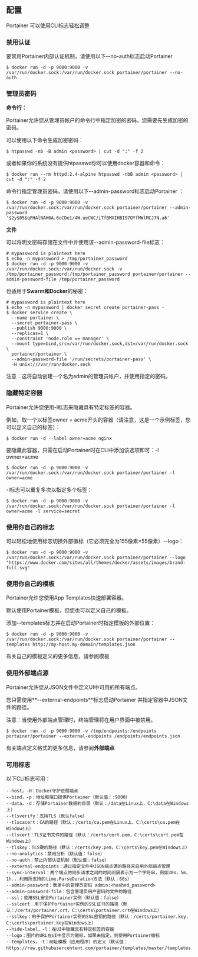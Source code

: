## 配置 ##

Portainer  可以使用CLI标志轻松调整

### 禁用认证 ###

要禁用Portainer内部认证机制，请使用以下--no-auth标志启动Portainer

	$ docker run -d -p 9000:9000 -v /var/run/docker.sock:/var/run/docker.sock portainer/portainer --no-auth

### 管理员密码 ###

**命令行：**

Portainer允许您从管理员帐户的命令行中指定加密的密码。您需要先生成加密的密码。

可以使用以下命令生成加密密码：

	$ htpasswd -nb -B admin <password> | cut -d ":" -f 2

或者如果你的系统没有提供htpasswd你可以使用docker容器和命令：

	$ docker run --rm httpd:2.4-alpine htpasswd -nbB admin <password> | cut -d ":" -f 2

命令行指定管理员密码，请使用以下--admin-password标志启动Portainer ：

	$ docker run -d -p 9000:9000 -v /var/run/docker.sock:/var/run/docker.sock portainer/portainer --admin-password '$2y$05$qFHAlNAH0A.6oCDe1/4W.ueCWC/iTfBMXIHBI97QYfMWlMCJ7N.a6'

**文件**

可以将明文密码存储在文件中并使用该--admin-password-file标志：

	# mypassword is plaintext here
	$ echo -n mypassword > /tmp/portainer_password
	$ docker run -d -p 9000:9000 -v /var/run/docker.sock:/var/run/docker.sock -v /tmp/portainer_password:/tmp/portainer_password portainer/portainer --admin-password-file /tmp/portainer_password

也适用于**Swarm和Docker**的秘密：

	# mypassword is plaintext here
	$ echo -n mypassword | docker secret create portainer-pass -
	$ docker service create \
	  --name portainer \
	  --secret portainer-pass \
	  --publish 9000:9000 \
	  --replicas=1 \
	  --constraint 'node.role == manager' \
	  --mount type=bind,src=/var/run/docker.sock,dst=/var/run/docker.sock \
	  portainer/portainer \
	  --admin-password-file '/run/secrets/portainer-pass' \
	  -H unix:///var/run/docker.sock

注意：这将自动创建一个名为admin的管理员帐户，并使用指定的密码。

### 隐藏特定容器 ###

Portainer允许您使用-l标志来隐藏具有特定标签的容器。

例如，取一个以标签owner = acme开头的容器（请注意，这是一个示例标签，您可以定义自己的标签）：

	$ docker run -d --label owner=acme nginx

要隐藏此容器，只需在启动Portainer时在CLI中添加该选项即可：-l owner=acme

	$ docker run -d -p 9000:9000 -v /var/run/docker.sock:/var/run/docker.sock portainer/portainer -l owner=acme


-l标志可以重复多次以指定多个标签：

	$ docker run -d -p 9000:9000 -v /var/run/docker.sock:/var/run/docker.sock portainer/portainer -l owner=acme -l service=secret

### 使用你自己的标志 ###

可以轻松地使用标志切换外部徽标（它必须完全为155像素×55像素）--logo：

	$ docker run -d -p 9000:9000 -v /var/run/docker.sock:/var/run/docker.sock portainer/portainer --logo "https://www.docker.com/sites/all/themes/docker/assets/images/brand-full.svg"


### 使用你自己的模板 ###

Portainer允许您使用App Templates快速部署容器。

默认使用Portainer模板，但您也可以定义自己的模板。

添加--templates标志并在启动Portainer时指定模板的外部位置：

	$ docker run -d -p 9000:9000 -v /var/run/docker.sock:/var/run/docker.sock portainer/portainer --templates http://my-host.my-domain/templates.json

有关自己的模板定义的更多信息，请参阅模板

### 使用外部端点源 ###

Portainer允许您从JSON文件中定义UI中可用的所有端点。

您只需使用**--external-endpoints**标志启动Portainer 并指定容器中JSON文件的路径。

注意：当使用外部端点管理时，终端管理将在用户界面中被禁用。

	$ docker run -d -p 9000:9000 -v /tmp/endpoints:/endpoints portainer/portainer --external-endpoints /endpoints/endpoints.json

有关端点定义格式的更多信息，请参阅**外部端点**


### 可用标志 ###

以下CLI标志可用：

	--host，-H：Docker守护进程端点
	--bind，-p：地址和端口提供Portainer（默认值：:9000）
	--data，-d：存储Portainer数据的目录（默认：/data在Linux上，C:\data在Windows上）
	--tlsverify：支持TLS（默认false）
	--tlscacert：CA的路径（默认：/certs/ca.pem在Linux上，C:\certs\ca.pem在Windows上）
	--tlscert：TLS证书文件的路径（默认：/certs/cert.pem，C:\certs\cert.pem在Windows上）
	--tlskey：TLS键的路径（默认：/certs/key.pem，C:\certs\key.pem在Windows上）
	--no-analytics：禁用分析（默认值：false）
	--no-auth：禁止内部认证机制（默认值：false）
	--external-endpoints：通过指定文件中JSON端点源的路径来启用外部端点管理
	--sync-interval：两个端点的同步请求之间的时间间隔表示为一个字符串，例如30s，5m，1h...利用所支持的time.ParseDuration方法（默认：60s）
	--admin-password：表单中的管理员密码 admin:<hashed_password>
	--admin-password-file：包含管理员用户密码的文件的路径
	--ssl：使用SSL安全Portainer实例（默认值：false）
	--sslcert：用于保护Portainer实例的SSL证书的路径（默认：/certs/portainer.crt，C:\certs\portainer.crt在Windows上）
	--sslkey：用于保护Portainer实例的SSL密钥的路径（默认：/certs/portainer.key，C:\certs\portainer.key在Windows上）
	--hide-label，-l：在UI中隐藏具有特定标签的容器
	--logo：图片的URL在UI中显示为徽标，如果未指定，则使用Portainer徽标
	--templates，-t：网址模板（应用程序）的定义（默认值：https://raw.githubusercontent.com/portainer/templates/master/templates.json）